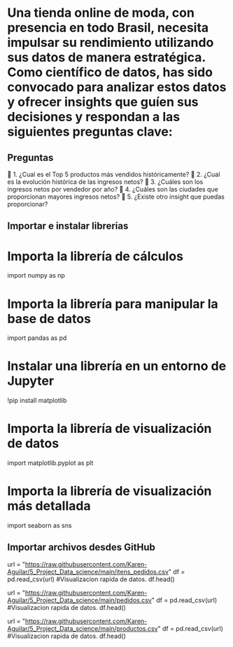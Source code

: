 # Una tienda online de moda, con presencia en todo Brasil, necesita impulsar su rendimiento utilizando sus datos de manera estratégica. Como científico de datos, has sido convocado para analizar estos datos y ofrecer insights que guíen sus decisiones y respondan a las siguientes preguntas clave:

## **Preguntas**
 🚀 1. ¿Cual es el Top 5 productos más vendidos históricamente?
 🚀 2. ¿Cual es la evolución histórica de las ingresos netos?
 🚀 3. ¿Cuáles son los ingresos netos por vendedor por año?
 🚀 4. ¿Cuáles son las ciudades que proporcionan mayores ingresos netos?
 🚀 5. ¿Existe otro insight que puedas proporcionar?

## Importar e instalar librerias

# Importa la librería de cálculos
  import numpy as np
# Importa la librería para manipular la base de datos
  import pandas as pd
# Instalar una librería en un entorno de Jupyter
  !pip install matplotlib
# Importa la librería de visualización de datos
  import matplotlib.pyplot as plt
# Importa la librería de visualización más detallada
  import seaborn as sns

## Importar archivos desdes GitHub
url = "https://raw.githubusercontent.com/Karen-Aguilar/5_Project_Data_science/main/itens_pedidos.csv"
df = pd.read_csv(url)
#Visualizacion rapida de datos.
df.head()

url = "https://raw.githubusercontent.com/Karen-Aguilar/5_Project_Data_science/main/pedidos.csv"
df = pd.read_csv(url)
#Visualizacion rapida de datos.
df.head()

url = "https://raw.githubusercontent.com/Karen-Aguilar/5_Project_Data_science/main/productos.csv"
df = pd.read_csv(url)
#Visualizacion rapida de datos.
df.head()
